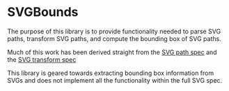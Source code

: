 # SVGBounds
The purpose of this library is to provide functionality needed to parse SVG paths, transform SVG paths, and compute the bounding box of SVG paths.

Much of this work has been derived straight from the [SVG path spec](https://www.w3.org/TR/SVG/paths.html) and the [SVG transform spec](https://www.w3.org/TR/SVG/coords.html) 

This library is geared towards extracting bounding box information from SVGs and does not implement all the functionality within the full SVG spec.

